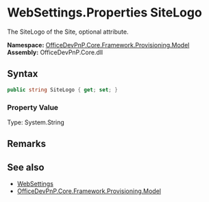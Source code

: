 # WebSettings.Properties SiteLogo
 The SiteLogo of the Site, optional attribute.   

**Namespace:** [OfficeDevPnP.Core.Framework.Provisioning.Model](OfficeDevPnP.Core.Framework.Provisioning.Model.md)  
**Assembly:** OfficeDevPnP.Core.dll  
## Syntax
```C#
public string SiteLogo { get; set; }
```

### Property Value
Type: System.String  

## Remarks
  
## See also
- [WebSettings](OfficeDevPnP.Core.Framework.Provisioning.Model.WebSettings.md) 
- [OfficeDevPnP.Core.Framework.Provisioning.Model](OfficeDevPnP.Core.Framework.Provisioning.Model.md) 
